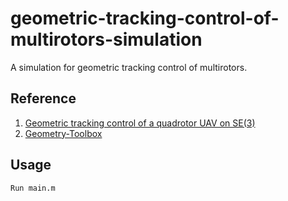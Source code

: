 # geometric-tracking-control-of-multirotors-simulation
A simulation for geometric tracking control of multirotors.

## Reference
1. [Geometric tracking control of a quadrotor UAV on SE(3)](https://ieeexplore.ieee.org/document/5717652)
2. [Geometry-Toolbox](https://github.com/sir-avinash/geometry-toolbox)

## Usage
	Run main.m
